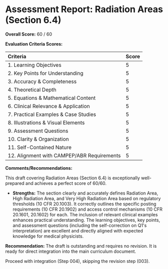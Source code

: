 # Assessment Report: Radiation Areas (Section 6.4)

**Overall Score:** 60 / 60

**Evaluation Criteria Scores:**

| Criteria                             | Score |
| :----------------------------------- | :---- |
| 1. Learning Objectives           | 5     |
| 2. Key Points for Understanding  | 5     |
| 3. Accuracy & Completeness       | 5     |
| 4. Theoretical Depth             | 5     |
| 5. Equations & Mathematical Content| 5     |
| 6. Clinical Relevance & Application| 5     |
| 7. Practical Examples & Case Studies | 5     |
| 8. Illustrations & Visual Elements | 5     |
| 9. Assessment Questions          | 5     |
| 10. Clarity & Organization        | 5     |
| 11. Self-Contained Nature         | 5     |
| 12. Alignment with CAMPEP/ABR Requirements | 5     |

**Comments/Recommendations:**

This draft covering Radiation Areas (Section 6.4) is exceptionally well-prepared and achieves a perfect score of 60/60.

*   **Strengths:** The section clearly and accurately defines Radiation Area, High Radiation Area, and Very High Radiation Area based on regulatory thresholds (10 CFR 20.1003). It correctly outlines the specific posting requirements (10 CFR 20.1902) and access control mechanisms (10 CFR 20.1601, 20.1602) for each. The inclusion of relevant clinical examples enhances practical understanding. The learning objectives, key points, and assessment questions (including the self-correction on Q1's interpretation) are excellent and directly aligned with expected knowledge for medical physicists.

**Recommendation:**
The draft is outstanding and requires no revision. It is ready for direct integration into the main curriculum document.

Proceed with integration (Step 004), skipping the revision step (003).
